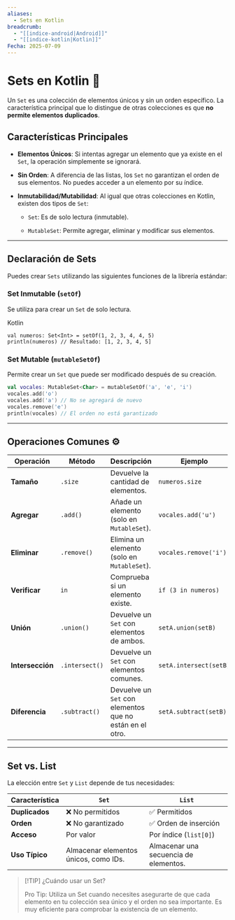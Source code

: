 ```yaml
---
aliases:
  - Sets en Kotlin
breadcrumb:
  - "[[indice-android|Android]]"
  - "[[indice-kotlin|Kotlin]]"
Fecha: 2025-07-09
---
```

# Sets en Kotlin 📝

Un `Set` es una colección de elementos únicos y sin un orden específico. La característica principal que lo distingue de otras colecciones es que **no permite elementos duplicados**.

## Características Principales

- **Elementos Únicos**: Si intentas agregar un elemento que ya existe en el `Set`, la operación simplemente se ignorará.
    
- **Sin Orden**: A diferencia de las listas, los `Set` no garantizan el orden de sus elementos. No puedes acceder a un elemento por su índice.
    
- **Inmutabilidad/Mutabilidad**: Al igual que otras colecciones en Kotlin, existen dos tipos de `Set`:
    
    - `Set`: Es de solo lectura (inmutable).
        
    - `MutableSet`: Permite agregar, eliminar y modificar sus elementos.
        

---

## Declaración de Sets

Puedes crear `Sets` utilizando las siguientes funciones de la librería estándar:

### Set Inmutable (`setOf`)

Se utiliza para crear un `Set` de solo lectura.

Kotlin

```
val numeros: Set<Int> = setOf(1, 2, 3, 4, 4, 5)
println(numeros) // Resultado: [1, 2, 3, 4, 5]
```

### Set Mutable (`mutableSetOf`)

Permite crear un `Set` que puede ser modificado después de su creación.
```kotlin
val vocales: MutableSet<Char> = mutableSetOf('a', 'e', 'i')
vocales.add('o')
vocales.add('a') // No se agregará de nuevo
vocales.remove('e')
println(vocales) // El orden no está garantizado
```

---

## Operaciones Comunes ⚙️

|Operación|Método|Descripción|Ejemplo|
|---|---|---|---|
|**Tamaño**|`.size`|Devuelve la cantidad de elementos.|`numeros.size`|
|**Agregar**|`.add()`|Añade un elemento (solo en `MutableSet`).|`vocales.add('u')`|
|**Eliminar**|`.remove()`|Elimina un elemento (solo en `MutableSet`).|`vocales.remove('i')`|
|**Verificar**|`in`|Comprueba si un elemento existe.|`if (3 in numeros)`|
|**Unión**|`.union()`|Devuelve un `Set` con elementos de ambos.|`setA.union(setB)`|
|**Intersección**|`.intersect()`|Devuelve un `Set` con elementos comunes.|`setA.intersect(setB)`|
|**Diferencia**|`.subtract()`|Devuelve un `Set` con elementos que no están en el otro.|`setA.subtract(setB)`|

---

## Set vs. List

La elección entre `Set` y `List` depende de tus necesidades:

|Característica|`Set`|`List`|
|---|---|---|
|**Duplicados**|❌ No permitidos|✅ Permitidos|
|**Orden**|❌ No garantizado|✅ Orden de inserción|
|**Acceso**|Por valor|Por índice (`list[0]`)|
|**Uso Típico**|Almacenar elementos únicos, como IDs.|Almacenar una secuencia de elementos.|

> [!TIP] ¿Cuándo usar un Set?
> 
> Pro Tip: Utiliza un Set cuando necesites asegurarte de que cada elemento en tu colección sea único y el orden no sea importante. Es muy eficiente para comprobar la existencia de un elemento.
